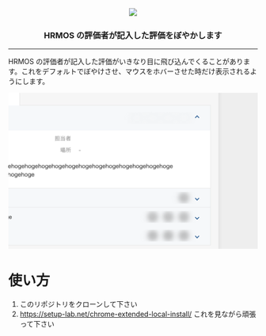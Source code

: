 <div align="center">
    <img src="https://raw.githubusercontent.com/iwasa-kosui/hrmos-blur-chrome-extension/master/logo/logo-128.png"/>
    <h3>HRMOS の評価者が記入した評価をぼやかします</h3>
</div>

---

HRMOS の評価者が記入した評価がいきなり目に飛び込んでくることがあります。これをデフォルトでぼやけさせ、マウスをホバーさせた時だけ表示されるようにします。

![](./screenshot.png)

# 使い方

1. このリポジトリをクローンして下さい
2. https://setup-lab.net/chrome-extended-local-install/ これを見ながら頑張って下さい